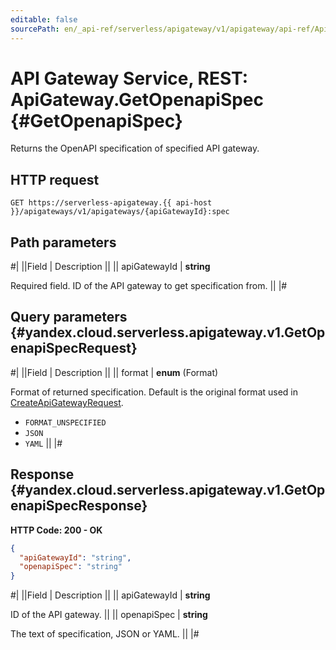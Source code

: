 ```yaml
---
editable: false
sourcePath: en/_api-ref/serverless/apigateway/v1/apigateway/api-ref/ApiGateway/getOpenapiSpec.md
---
```


# API Gateway Service, REST: ApiGateway.GetOpenapiSpec {#GetOpenapiSpec}

Returns the OpenAPI specification of specified API gateway.

## HTTP request

```
GET https://serverless-apigateway.{{ api-host }}/apigateways/v1/apigateways/{apiGatewayId}:spec
```

## Path parameters

#|
||Field | Description ||
|| apiGatewayId | **string**

Required field. ID of the API gateway to get specification from. ||
|#

## Query parameters {#yandex.cloud.serverless.apigateway.v1.GetOpenapiSpecRequest}

#|
||Field | Description ||
|| format | **enum** (Format)

Format of returned specification. Default is the original format used in [CreateApiGatewayRequest](/docs/functions/api-gateway/api-ref/ApiGateway/create#yandex.cloud.serverless.apigateway.v1.CreateApiGatewayRequest).

- `FORMAT_UNSPECIFIED`
- `JSON`
- `YAML` ||
|#

## Response {#yandex.cloud.serverless.apigateway.v1.GetOpenapiSpecResponse}

**HTTP Code: 200 - OK**

```json
{
  "apiGatewayId": "string",
  "openapiSpec": "string"
}
```

#|
||Field | Description ||
|| apiGatewayId | **string**

ID of the API gateway. ||
|| openapiSpec | **string**

The text of specification, JSON or YAML. ||
|#